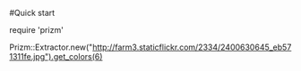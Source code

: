 #Quick start

require 'prizm'

Prizm::Extractor.new("http://farm3.staticflickr.com/2334/2400630645_eb571311fe.jpg").get_colors(6)